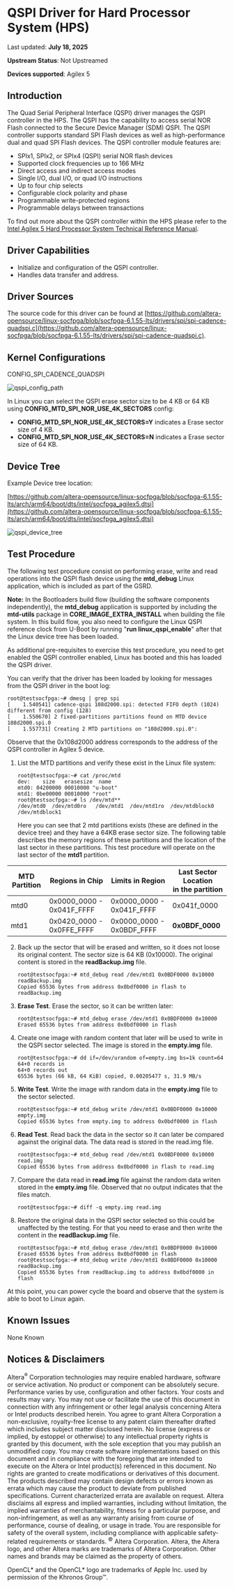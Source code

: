 # **QSPI Driver for Hard Processor System (HPS)**

Last updated: **July 18, 2025** 

**Upstream Status**: Not Upstreamed

**Devices supported**: Agilex 5

## **Introduction**

The Quad Serial Peripheral Interface (QSPI) driver manages the QSPI controller in the HPS.  The QSPI has the capability to access serial NOR Flash connected to the Secure Device Manager (SDM) QSPI. The QSPI controller supports standard SPI Flash devices as well as high-performance dual and quad SPI Flash devices. The QSPI controller module features are:

* SPIx1, SPIx2, or SPIx4 (QSPI) serial NOR flash devices
* Supported clock frequencies up to 166 MHz
* Direct access and indirect access modes
* Single I/O, dual I/O, or quad I/O instructions
* Up to four chip selects
* Configurable clock polarity and phase
* Programmable write-protected regions
* Programmable delays between transactions

To find out more about the QSPI controller within the HPS please refer to the [Intel Agilex 5 Hard Processor System Technical Reference Manual](https://www.intel.com/content/www/us/en/docs/programmable/814346). 

## **Driver Capabilities**

* Initialize and configuration of the QSPI controller.
* Handles data transfer and address.

## **Driver Sources**

The source code for this driver can be found at [https://github.com/altera-opensource/linux-socfpga/blob/socfpga-6.1.55-lts/drivers/spi/spi-cadence-quadspi.c](https://github.com/altera-opensource/linux-socfpga/blob/socfpga-6.1.55-lts/drivers/spi/spi-cadence-quadspi.c).

## **Kernel Configurations**

CONFIG_SPI_CADENCE_QUADSPI

![qspi_config_path](images/qspi_config_path.png)

In Linux you can select the QSPI erase sector size to be 4 KB or 64 KB using **CONFIG_MTD_SPI_NOR_USE_4K_SECTORS** config:

* **CONFIG_MTD_SPI_NOR_USE_4K_SECTORS=Y**  indicates a Erase sector size of 4 KB.
* **CONFIG_MTD_SPI_NOR_USE_4K_SECTORS=N**  indicates a Erase sector size of 64 KB.


## Device Tree

Example Device tree location:

[https://github.com/altera-opensource/linux-socfpga/blob/socfpga-6.1.55-lts/arch/arm64/boot/dts/intel/socfpga_agilex5.dtsi](https://github.com/altera-opensource/linux-socfpga/blob/socfpga-6.1.55-lts/arch/arm64/boot/dts/intel/socfpga_agilex5.dtsi)

![qspi_device_tree](images/qspi_device_tree.png)


## **Test Procedure**

The following test procedure consist on performing erase, write and read operations into the QSPI flash device using the **mtd_debug** Linux application, which is included as part of the GSRD.

**Note:** In the Bootloaders build flow (building the software components independently),  the **mtd_debug** application is supported by including the **mtd-utils** package in **CORE_IMAGE_EXTRA_INSTALL** when building the file system. In this build flow, you also need to configure the Linux QSPI reference clock from U-Boot by running "**run  linux_qspi_enable**" after that the Linux device tree has been loaded.

As additional pre-requisites  to exercise this test procedure, you need to get enabled the QSPI controller enabled, Linux has booted  and this has loaded the QSPI driver. 

You can verify that the driver has been loaded by looking for messages from the QSPI driver in the boot log:

```
root@testsocfpga:~# dmesg | grep spi
[    1.540541] cadence-qspi 108d2000.spi: detected FIFO depth (1024) different from config (128)
[    1.550670] 2 fixed-partitions partitions found on MTD device 108d2000.spi.0
[    1.557731] Creating 2 MTD partitions on "108d2000.spi.0":
```

Observe that the 0x108d2000 address corresponds to the address of the QSPI controller in Agilex 5 device.

1. List the MTD partitions and verify these exist in the Linux file system:
   ```
   root@testsocfpga:~# cat /proc/mtd
   dev:    size   erasesize  name
   mtd0: 04200000 00010000 "u-boot"
   mtd1: 0be00000 00010000 "root"
   root@testsocfpga:~# ls /dev/mtd**
   /dev/mtd0  /dev/mtd0ro	/dev/mtd1  /dev/mtd1ro	/dev/mtdblock0	 /dev/mtdblock1
   ```
   Here you can see that 2 mtd partitions exists (these are defined in the device tree) and they have a 64KB erase sector size. The following table describes the memory regions of these partitions and the location of the last sector in these partitions. This test procedure will operate on the last sector of the **mtd1** partition.

| MTD Partition | Regions in Chip | Limits in Region | Last Sector Location <br>in the partition |
| ---| --- | --- | --- |
| mtd0 | 0x0000_0000 - 0x041F_FFFF | 0x0000_0000 - 0x041F_FFFF | 0x041f_0000 |
| mtd1 | 0x0420_0000 - 0x0FFE_FFFF | 0x0000_0000 - 0x0BDF_FFFF | **0x0BDF_0000** |

2. Back up the sector that will be erased and written, so it does not loose its original content. The sector size is 64 KB (0x10000). The original content is stored in the **readBackup.img** file.

   ```
   root@testsocfpga:~# mtd_debug read /dev/mtd1 0x0BDF0000 0x10000 readBackup.img
   Copied 65536 bytes from address 0x0bdf0000 in flash to readBackup.img
   ```
   
3. **Erase Test**. Erase the sector, so it can be written later:

   ```
   root@testsocfpga:~# mtd_debug erase /dev/mtd1 0x0BDF0000 0x10000
   Erased 65536 bytes from address 0x0bdf0000 in flash
   ```
   
4. Create one image with random content that later will be used to write in the QSPI sector selected. The image is stored in the **empty.img** file.

   ```
   root@testsocfpga:~# dd if=/dev/urandom of=empty.img bs=1k count=64
   64+0 records in
   64+0 records out
   65536 bytes (66 kB, 64 KiB) copied, 0.00205477 s, 31.9 MB/s
   ```
   
5. **Write Test**. Write the image with random data in the **empty.img** file to the sector selected.

   ```
   root@testsocfpga:~# mtd_debug write /dev/mtd1 0x0BDF0000 0x10000 empty.img
   Copied 65536 bytes from empty.img to address 0x0bdf0000 in flash
   ```
6. **Read Test**. Read back the data in the sector so it can later be compared against the original data. The data read is stored in the read.img file.

   ```
   root@testsocfpga:~# mtd_debug read /dev/mtd1 0x0BDF0000 0x10000 read.img
   Copied 65536 bytes from address 0x0bdf0000 in flash to read.img
   ```

7. Compare the data read in **read.img** file against the random data writen stored in the **empty.img** file. Observed that no output indicates that the files match.

   ```
   root@testsocfpga:~# diff -q empty.img read.img
   ```
8. Restore the original data in the QSPI sector selected so this could be unaffected by the testing. For that you need to erase and then write the content in the **readBackup.img** file.

   ```
   root@testsocfpga:~# mtd_debug erase /dev/mtd1 0x0BDF0000 0x10000
   Erased 65536 bytes from address 0x0bdf0000 in flash
   root@testsocfpga:~# mtd_debug write /dev/mtd1 0x0BDF0000 0x10000 readBackup.img
   Copied 65536 bytes from readBackup.img to address 0x0bdf0000 in flash 
   ```
   

At this point, you can power cycle the board and observe that the system is able to boot to Linux again.

## **Known Issues**

None Known

## Notices & Disclaimers

Altera<sup>&reg;</sup> Corporation technologies may require enabled hardware, software or service activation.
No product or component can be absolutely secure. 
Performance varies by use, configuration and other factors.
Your costs and results may vary. 
You may not use or facilitate the use of this document in connection with any infringement or other legal analysis concerning Altera or Intel products described herein. You agree to grant Altera Corporation a non-exclusive, royalty-free license to any patent claim thereafter drafted which includes subject matter disclosed herein.
No license (express or implied, by estoppel or otherwise) to any intellectual property rights is granted by this document, with the sole exception that you may publish an unmodified copy. You may create software implementations based on this document and in compliance with the foregoing that are intended to execute on the Altera or Intel product(s) referenced in this document. No rights are granted to create modifications or derivatives of this document.
The products described may contain design defects or errors known as errata which may cause the product to deviate from published specifications.  Current characterized errata are available on request.
Altera disclaims all express and implied warranties, including without limitation, the implied warranties of merchantability, fitness for a particular purpose, and non-infringement, as well as any warranty arising from course of performance, course of dealing, or usage in trade.
You are responsible for safety of the overall system, including compliance with applicable safety-related requirements or standards. 
<sup>&copy;</sup> Altera Corporation.  Altera, the Altera logo, and other Altera marks are trademarks of Altera Corporation.  Other names and brands may be claimed as the property of others. 

OpenCL* and the OpenCL* logo are trademarks of Apple Inc. used by permission of the Khronos Group™. 